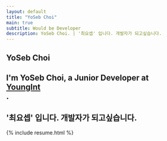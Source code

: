 ```yaml
---
layout: default
title: "YoSeb Choi"
main: true
subtitle: Would be Developer
description: YoSeb Choi. | '최요셉' 입니다. 개발자가 되고싶습니다.
---
```

<div class="intro-animation">
<section class="explanation">
    <h1 class="intro">
    YoSeb Choi
    </h1>
    <h1 class="intro"> I'm YoSeb Choi, a Junior Developer at 
        <div class="intro-link">
            <a class="transition" href="https://youngint.com//" target="_blank">
                YoungInt
            </a>
            <div class="underline-mask transition"></div>
            <div class="underline"></div>
        </div>.
    </h1>
    <h2 class="intro">'최요셉' 입니다. 개발자가 되고싶습니다.</h2>
</section>
</div>
{% include resume.html %}
